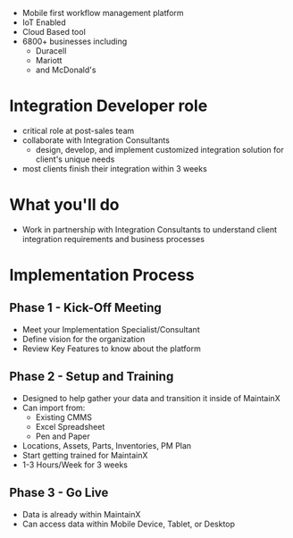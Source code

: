 - Mobile first workflow management platform
- IoT Enabled
- Cloud Based tool
- 6800+ businesses including
	- Duracell
	- Mariott
	- and McDonald's
# Integration Developer role
- critical role at post-sales team
- collaborate with Integration Consultants
	- design, develop, and implement customized integration solution for client's unique needs
- most clients finish their integration within 3 weeks
# What you'll do
- Work in partnership with Integration Consultants to understand client integration requirements and business processes



# Implementation Process
## Phase 1 - Kick-Off Meeting
- Meet your Implementation Specialist/Consultant 
- Define vision for the organization
- Review Key Features to know about the platform
## Phase 2 - Setup and Training
- Designed to help gather your data and transition it inside of MaintainX
- Can import from:
	- Existing CMMS
	- Excel Spreadsheet
	- Pen and Paper
- Locations, Assets, Parts, Inventories, PM Plan
- Start getting trained for MaintainX
- 1-3 Hours/Week for 3 weeks
## Phase 3 - Go Live
- Data is already within MaintainX
- Can access data within Mobile Device, Tablet, or Desktop